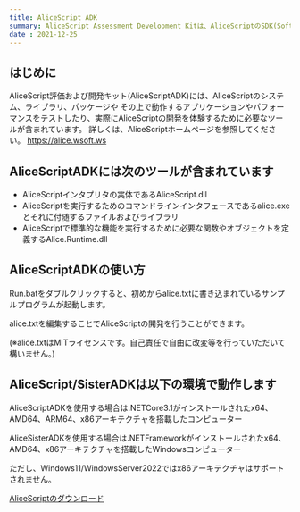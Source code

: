 ```yaml
---
title: AliceScript ADK
summary: AliceScript Assessment Development Kitは、AliceScriptのSDK(Software Development Kit)に相当するキットです。
date : 2021-12-25
---
```

## はじめに
AliceScript評価および開発キット(AliceScriptADK)には、AliceScriptのシステム、ライブラリ、パッケージや
その上で動作するアプリケーションやパフォーマンスをテストしたり、実際にAliceScriptの開発を体験するために必要なツールが含まれています。
詳しくは、AliceScriptホームページを参照してください。
https://alice.wsoft.ws

## AliceScriptADKには次のツールが含まれています

* AliceScriptインタプリタの実体であるAliceScript.dll
* AliceScriptを実行するためのコマンドラインインタフェースであるalice.exeとそれに付随するファイルおよびライブラリ
* AliceScriptで標準的な機能を実行するために必要な関数やオブジェクトを定義するAlice.Runtime.dll

## AliceScriptADKの使い方
Run.batをダブルクリックすると、初めからalice.txtに書き込まれているサンプルプログラムが起動します。

alice.txtを編集することでAliceScriptの開発を行うことができます。

(※alice.txtはMITライセンスです。自己責任で自由に改変等を行っていただいて構いません。)

## AliceScript/SisterADKは以下の環境で動作します
AliceScriptADKを使用する場合は.NETCore3.1がインストールされたx64、AMD64、ARM64、x86アーキテクチャを搭載したコンピューター

AliceSisterADKを使用する場合は.NETFrameworkがインストールされたx64、AMD64、x86アーキテクチャを搭載したWindowsコンピューター

ただし、Windows11/WindowsServer2022ではx86アーキテクチャはサポートされません。

[AliceScriptのダウンロード](./download)